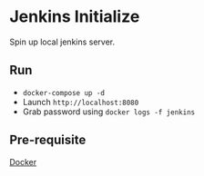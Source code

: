 # Jenkins Initialize

Spin up local jenkins server.

## Run
- `docker-compose up -d`
- Launch `http://localhost:8080`
- Grab password using `docker logs -f jenkins`

## Pre-requisite
[Docker](https://www.docker.com/)
